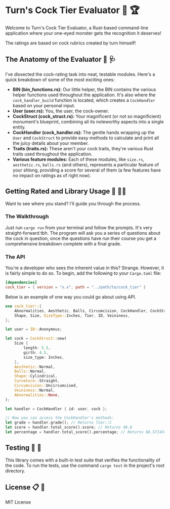 # Turn's Cock Tier Evaluator :chicken: :trophy:

Welcome to Turn's Cock Tier Evaluator, a Rust-based command-line application where your one-eyed monster gets the recognition it deserves!

The ratings are based on cock rubrics created by turn himself! 

## The Anatomy of the Evaluator :eggplant: :stethoscope:

I've dissected the cock-rating task into neat, testable modules. Here's a quick breakdown of some of the most exciting ones:

- **BIN (bin_functions.rs):** Our little helper, the BIN contains the various helper functions used throughout the application. It's also where the `cock_handler_build` function is located, which creates a `CockHandler` based on your personal input.
- **User (user.rs):** You, the user, the cock-owner.
- **CockStruct (cock_struct.rs):** Your magnificent (or not so magnificient) monument's blueprint, combining all its noteworthy aspects into a single entity.
- **CockHandler (cock_handler.rs):** The gentle hands wrapping up the `User` and `CockStruct` to provide easy methods to calculate and print all the juicy details about your member.
- **Traits (traits.rs):** These aren't your cock traits, they're various Rust traits used throughout the application.
- **Various feature modules:** Each of these modules, like `size.rs`, `aesthetic.rs`, `balls.rs` (and others), represents a particular feature of your shlong, providing a score for several of them (a few features have no impact on ratings as of right now).

## Getting Rated and Library Usage :open_book: :male_detective:

Want to see where you stand? I'll guide you through the process.

### The Walkthrough

Just run `cargo run` from your terminal and follow the prompts. It's very straight-forward tbh. The program will ask you a series of questions about the cock in question, once the questions have run their course you get a comprehensive breakdown complete with a final grade.

### The API

You're a developer who sees the inherent value in this? Strange. However, it is fairly simple to do so. To begin, add the following to your `Cargo.toml` file:

```toml
[dependencies]
cock_tier = { version = "x.x", path = "../path/to/cock_tier" }
```

Below is an example of one way you could go about using API.

```rust
use cock_tier::{
    Abnormalities, Aesthetic, Balls, Circumcision, CockHandler, CockStruct, Curvature,
    Shape, Size, SizeType::Inches, Tier, ID, Veininess,
};

let user = ID::Anonymous;

let cock = CockStruct::new(
    Size {
        length: 5.5,
        girth: 4.5,
        size_type: Inches,
    },
    Aesthetic::Normal,
    Balls::Normal,
    Shape::Cylindrical,
    Curvature::Straight,
    Circumcision::Uncircumcised,
    Veininess::Normal,
    Abnormalities::None,
);

let handler = CockHandler { id: user, cock };

// Now you can access the CockHandler's methods:
let grade = handler.grade(); // Returns Tier::C
let score = handler.total_score().score; // Returns 48.0
let percentage = handler.total_score().percentage; // Returns 68.571434
```

## Testing :petri_dish: :test_tube:

This library comes with a built-in test suite that verifies the functionality of the code. To run the tests, use the command `cargo test` in the project's root directory.

## License :clipboard: :briefcase:

MIT License

